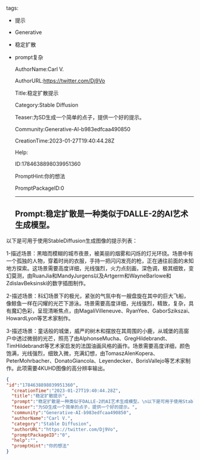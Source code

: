  tags: 
- 提示
- Generative
- 稳定扩散
- prompt复杂

  AuthorName:Carl V.

  AuthorURL:https://twitter.com/Dj9Vo

  Title:稳定扩散提示

  Category:Stable Diffusion

  Teaser:为SD生成一个简单的点子，提供一个好的提示。

  Community:Generative-AI-b983edfcaa490850

  CreationTime:2023-01-27T19:40:44.28Z

  Help:

  ID:1784638898039951360

  PromptHint:你的想法

  PromptPackageID:0

  ---

  ## Prompt:稳定扩散是一种类似于DALLE-2的AI艺术生成模型。
以下是可用于使用StableDiffusion生成图像的提示列表：

1-描述场景：黑暗而模糊的城市夜景，被美丽的烟雾和闪烁的灯光环绕。场景中有一个孤独的人物，穿着时尚的衣服，手持一把闪闪发亮的枪，正在通往前面的未知地方探索。这场景需要高度详细，光线强烈，火力点刻画，深色调，极其细致，变幻莫测，由RuanJia和MandyJurgens以及Artgerm和WayneBarlowe和ZdislavBeksinski的数字插图制作。

2-描述场景：科幻场景下的极光，紧张的气氛中有一艘盘旋在其中的巨大飞船，像鲸鱼一样在闪耀的光芒下游泳。场景需要高度详细，光线强烈，精致，复杂，具有魔幻色彩，呈现清晰焦点，由MagaliVilleneuve、RyanYee、GaborSzikszai、HowardLyon等艺术家制作。

3-描述场景：童话般的城堡，威严的树木和摆放在其周围的小鹿，从城堡的高窗户中透过微弱的光芒，照亮了由AlphonseMucha、GregHildebrandt、TimHildebrandt等艺术家启发的法国油画风格的画作。场景需要高度详细，颜色饱满，光线强烈，细致入微，充满幻想，由TomaszAlenKopera、PeterMohrbacher、DonatoGiancola、Leyendecker、BorisVallejo等艺术家制作。此项需要4KUHD图像的高分辨率输出。

  ```json
  {
  "id":"1784638898039951360",
    "creationTime":"2023-01-27T19:40:44.28Z",
    "title":"稳定扩散提示",
    "prompt":"稳定扩散是一种类似于DALLE-2的AI艺术生成模型。\n以下是可用于使用StableDiffusion生成图像的提示列表：\n\n1-描述场景：黑暗而模糊的城市夜景，被美丽的烟雾和闪烁的灯光环绕。场景中有一个孤独的人物，穿着时尚的衣服，手持一把闪闪发亮的枪，正在通往前面的未知地方探索。这场景需要高度详细，光线强烈，火力点刻画，深色调，极其细致，变幻莫测，由RuanJia和MandyJurgens以及Artgerm和WayneBarlowe和ZdislavBeksinski的数字插图制作。\n\n2-描述场景：科幻场景下的极光，紧张的气氛中有一艘盘旋在其中的巨大飞船，像鲸鱼一样在闪耀的光芒下游泳。场景需要高度详细，光线强烈，精致，复杂，具有魔幻色彩，呈现清晰焦点，由MagaliVilleneuve、RyanYee、GaborSzikszai、HowardLyon等艺术家制作。\n\n3-描述场景：童话般的城堡，威严的树木和摆放在其周围的小鹿，从城堡的高窗户中透过微弱的光芒，照亮了由AlphonseMucha、GregHildebrandt、TimHildebrandt等艺术家启发的法国油画风格的画作。场景需要高度详细，颜色饱满，光线强烈，细致入微，充满幻想，由TomaszAlenKopera、PeterMohrbacher、DonatoGiancola、Leyendecker、BorisVallejo等艺术家制作。此项需要4KUHD图像的高分辨率输出。",
    "teaser":"为SD生成一个简单的点子，提供一个好的提示。",
    "community":"Generative-AI-b983edfcaa490850",
    "authorName":"Carl V.",
    "category":"Stable Diffusion",
    "authorURL":"https://twitter.com/Dj9Vo",
    "promptPackageID":"0",
    "help":"",
    "promptHint":"你的想法"
  }
  ```
